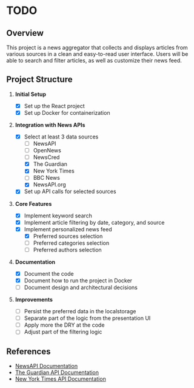 # TODO

## Overview

This project is a news aggregator that collects and displays articles from various sources in a clean and easy-to-read user interface. Users will be able to search and filter articles, as well as customize their news feed.

## Project Structure

1. **Initial Setup**

   - [x] Set up the React project
   - [x] Set up Docker for containerization

2. **Integration with News APIs**

   - [x] Select at least 3 data sources
     - [ ] NewsAPI
     - [ ] OpenNews
     - [ ] NewsCred
     - [x] The Guardian
     - [x] New York Times
     - [ ] BBC News
     - [x] NewsAPI.org
   - [x] Set up API calls for selected sources

3. **Core Features**

   - [x] Implement keyword search
   - [x] Implement article filtering by date, category, and source
   - [x] Implement personalized news feed
     - [x] Preferred sources selection
     - [ ] Preferred categories selection
     - [ ] Preferred authors selection

4. **Documentation**

   - [x] Document the code
   - [x] Document how to run the project in Docker
   - [ ] Document design and architectural decisions

5. **Improvements**
   - [ ] Persist the preferred data in the localstorage
   - [ ] Separate part of the logic from the presentation UI
   - [ ] Apply more the DRY at the code
   - [ ] Adjust part of the filtering logic

## References

- [NewsAPI Documentation](https://newsapi.org/docs)
- [The Guardian API Documentation](https://open-platform.theguardian.com/documentation/)
- [New York Times API Documentation](https://developer.nytimes.com/apis)
